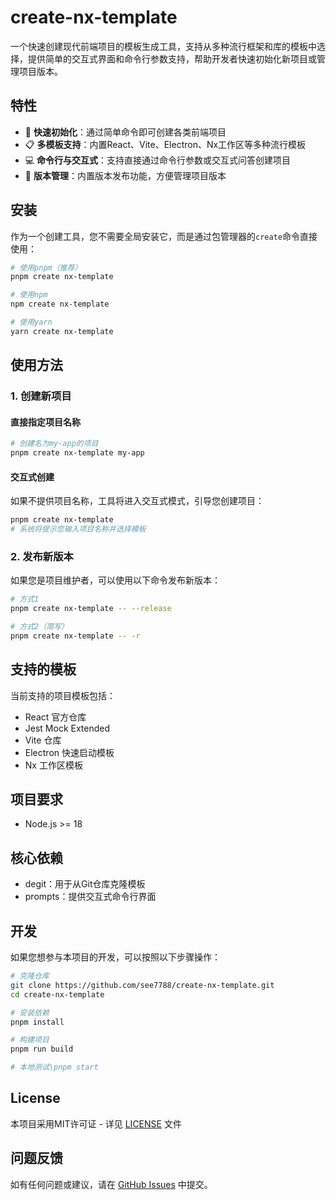 # create-nx-template

一个快速创建现代前端项目的模板生成工具，支持从多种流行框架和库的模板中选择，提供简单的交互式界面和命令行参数支持，帮助开发者快速初始化新项目或管理项目版本。

## 特性

- 🚀 **快速初始化**：通过简单命令即可创建各类前端项目
- 📋 **多模板支持**：内置React、Vite、Electron、Nx工作区等多种流行模板
- 💻 **命令行与交互式**：支持直接通过命令行参数或交互式问答创建项目
- 🔄 **版本管理**：内置版本发布功能，方便管理项目版本

## 安装

作为一个创建工具，您不需要全局安装它，而是通过包管理器的`create`命令直接使用：

```bash
# 使用pnpm（推荐）
pnpm create nx-template

# 使用npm
npm create nx-template

# 使用yarn
yarn create nx-template
```

## 使用方法

### 1. 创建新项目

#### 直接指定项目名称

```bash
# 创建名为my-app的项目
pnpm create nx-template my-app
```

#### 交互式创建

如果不提供项目名称，工具将进入交互式模式，引导您创建项目：

```bash
pnpm create nx-template
# 系统将提示您输入项目名称并选择模板
```

### 2. 发布新版本

如果您是项目维护者，可以使用以下命令发布新版本：

```bash
# 方式1
pnpm create nx-template -- --release

# 方式2（简写）
pnpm create nx-template -- -r
```

## 支持的模板

当前支持的项目模板包括：

- React 官方仓库
- Jest Mock Extended
- Vite 仓库
- Electron 快速启动模板
- Nx 工作区模板

## 项目要求

- Node.js >= 18

## 核心依赖

- degit：用于从Git仓库克隆模板
- prompts：提供交互式命令行界面

## 开发

如果您想参与本项目的开发，可以按照以下步骤操作：

```bash
# 克隆仓库
git clone https://github.com/see7788/create-nx-template.git
cd create-nx-template

# 安装依赖
pnpm install

# 构建项目
pnpm run build

# 本地测试\pnpm start
```

## License

本项目采用MIT许可证 - 详见 [LICENSE](LICENSE) 文件

## 问题反馈

如有任何问题或建议，请在 [GitHub Issues](https://github.com/see7788/create-nx-template/issues) 中提交。